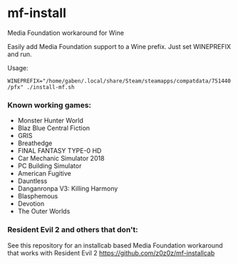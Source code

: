# mf-install
Media Foundation workaround for Wine

Easily add Media Foundation support to a Wine prefix. Just set WINEPREFIX and run.

Usage:

`WINEPREFIX="/home/gaben/.local/share/Steam/steamapps/compatdata/751440/pfx" ./install-mf.sh`

### Known working games:

- Monster Hunter World
- Blaz Blue Central Fiction
- GRIS
- Breathedge
- FINAL FANTASY TYPE-0 HD
- Car Mechanic Simulator 2018
- PC Building Simulator
- American Fugitive
- Dauntless
- Danganronpa V3: Killing Harmony
- Blasphemous
- Devotion
- The Outer Worlds

### Resident Evil 2 and others that don't:
See this repository for an installcab based Media Foundation workaround that works with Resident Evil 2 https://github.com/z0z0z/mf-installcab
